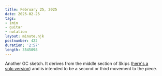 ```yaml
---
title: February 25, 2025
date: 2025-02-25
tags:
- 1min
- guitar
- notation
layout: minute.njk
postnumber: 422
duration: '2:57'
length: 3545098
---
```

Another GC sketch. It derives from the middle section of Skips ([here's a solo version](https://soundcloud.com/listenfaster/skips-solo-mix-tempo92)) and is intended to be a second or third movement to the piece.   
